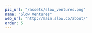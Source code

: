 ```yaml
---
pic_url: "/assets/slow_ventures.png"
name: "Slow Ventures"
web_url: "http://main.slow.co/about/"
order: 5
---
```

